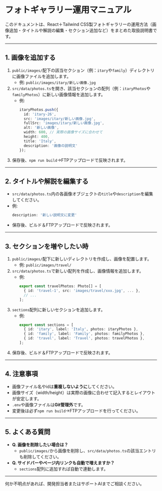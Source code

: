# フォトギャラリー運用マニュアル

このドキュメントは、React＋Tailwind CSS製フォトギャラリーの運用方法（画像追加・タイトルや解説の編集・セクション追加など）をまとめた取扱説明書です。

---

## 1. 画像を追加する

1. `public/images/`配下の該当セクション（例：`itary`や`family`）ディレクトリに画像ファイルを追加します。
   - 例: `public/images/itary/新しい画像.jpg`
2. `src/data/photos.ts`を開き、該当セクションの配列（例：`itaryPhotos`や`familyPhotos`）に新しい画像情報を追加します。
   - 例:
     ```ts
     itaryPhotos.push({
       id: 'itary-26',
       src: 'images/itary/新しい画像.jpg',
       fullSrc: 'images/itary/新しい画像.jpg',
       alt: '新しい画像',
       width: 600, // 実際の画像サイズに合わせて
       height: 400,
       title: 'Italy',
       description: '画像の説明文'
     });
     ```
3. 保存後、`npm run build`→FTPアップロードで反映されます。

---

## 2. タイトルや解説を編集する

- `src/data/photos.ts`内の各画像オブジェクトの`title`や`description`を編集してください。
- 例:
  ```ts
  description: '新しい説明文に変更'
  ```
- 保存後、ビルド＆FTPアップロードで反映されます。

---

## 3. セクションを増やしたい時

1. `public/images/`配下に新しいディレクトリを作成し、画像を配置します。
   - 例: `public/images/travel/`
2. `src/data/photos.ts`で新しい配列を作成し、画像情報を追加します。
   - 例:
     ```ts
     export const travelPhotos: Photo[] = [
       { id: 'travel-1', src: 'images/travel/xxx.jpg', ... },
       // ...
     ];
     ```
3. `sections`配列に新しいセクションを追加します。
   - 例:
     ```ts
     export const sections = [
       { id: 'itary', label: 'Italy', photos: itaryPhotos },
       { id: 'family', label: 'Family', photos: familyPhotos },
       { id: 'travel', label: 'Travel', photos: travelPhotos },
     ];
     ```
4. 保存後、ビルド＆FTPアップロードで反映されます。

---

## 4. 注意事項

- 画像ファイル名やidは**重複しないように**してください。
- 画像サイズ（width/height）は実際の画像に合わせて記入するとレイアウトが安定します。
- `.env`や画像ファイルは**Git管理外**です。
- 変更後は必ず`npm run build`→FTPアップロードを行ってください。

---

## 5. よくある質問

- **Q. 画像を削除したい場合は？**
  - `public/images/`から画像を削除し、`src/data/photos.ts`の該当エントリも削除してください。
- **Q. サイドバーやページ内リンクも自動で増えますか？**
  - `sections`配列に追加すれば自動で連動します。

---

何か不明点があれば、開発担当者またはサポートAIまでご相談ください。 
